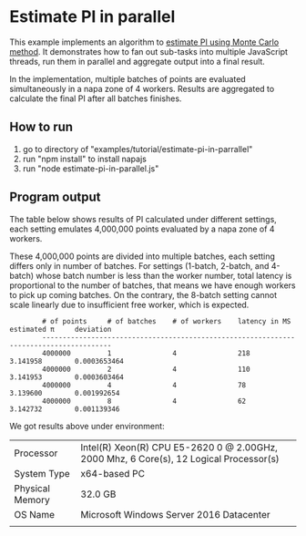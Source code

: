 # Estimate PI in parallel
This example implements an algorithm to [estimate PI using Monte Carlo method](http://mathfaculty.fullerton.edu/mathews/n2003/montecarlopimod.html). It demonstrates how to fan out sub-tasks into multiple JavaScript threads, run them in parallel and aggregate output into a final result.

In the implementation, multiple batches of points are evaluated simultaneously in a napa zone of 4 workers. Results are aggregated to calculate the final PI after all batches finishes.

## How to run
1. go to directory of "examples/tutorial/estimate-pi-in-parrallel"
2. run "npm install" to install napajs
3. run "node estimate-pi-in-parallel.js"

## Program output
The table below shows results of PI calculated under different settings, each setting emulates 4,000,000 points evaluated by a napa zone of 4 workers. 

These 4,000,000 points are divided into multiple batches, each setting differs only in number of batches. For settings (1-batch, 2-batch, and 4-batch) whose batch number is less than the worker number, total latency is proportional to the number of batches, that means we have enough workers to pick up coming batches. On the contrary, the 8-batch setting cannot scale linearly due to insufficient free worker, which is expected.
```
        # of points     # of batches    # of workers    latency in MS   estimated π     deviation
        ---------------------------------------------------------------------------------------
        4000000         1               4               218             3.141958        0.0003653464
        4000000         2               4               110             3.141953        0.0003603464
        4000000         4               4               78              3.139600        0.001992654
        4000000         8               4               62              3.142732        0.001139346
```
We got results above under environment:

|               |                                                                                       |
|---------------|---------------------------------------------------------------------------------------|
|Processor      |Intel(R) Xeon(R) CPU E5-2620 0 @ 2.00GHz, 2000 Mhz, 6 Core(s), 12 Logical Processor(s) |
|System Type    |x64-based PC                                                                           |
|Physical Memory|32.0 GB                                                                                |
|OS Name        |Microsoft Windows Server 2016 Datacenter                                               |
|               |                                                                                       |
